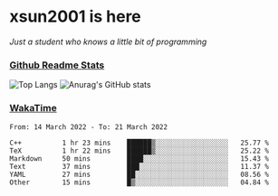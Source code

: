 # xsun2001 is here

*Just a student who knows a little bit of programming*

### [Github Readme Stats](https://github.com/anuraghazra/github-readme-stats)

![Top Langs](https://github-readme-stats.vercel.app/api/top-langs/?username=xsun2001&layout=compact&theme=radical) ![Anurag's GitHub stats](https://github-readme-stats.vercel.app/api?username=xsun2001&show_icons=true&theme=radical)

### [WakaTime](https://wakatime.com)

<!--START_SECTION:waka-->

```text
From: 14 March 2022 - To: 21 March 2022

C++          1 hr 23 mins    ██████▒░░░░░░░░░░░░░░░░░░   25.77 %
TeX          1 hr 22 mins    ██████▒░░░░░░░░░░░░░░░░░░   25.22 %
Markdown     50 mins         ████░░░░░░░░░░░░░░░░░░░░░   15.43 %
Text         37 mins         ███░░░░░░░░░░░░░░░░░░░░░░   11.37 %
YAML         27 mins         ██░░░░░░░░░░░░░░░░░░░░░░░   08.56 %
Other        15 mins         █▒░░░░░░░░░░░░░░░░░░░░░░░   04.84 %
```

<!--END_SECTION:waka-->
